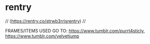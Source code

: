 # rentry

// (https://rentry.co/strwb3rrisrentry) //

FRAMES/ITEMS USED GO TO: https://www.tumblr.com/purrt4sticly, https://www.tumblr.com/velvetjump

